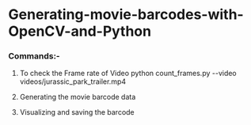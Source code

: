 # Generating-movie-barcodes-with-OpenCV-and-Python

### Commands:-

1. To check the Frame rate of Video
    python count_frames.py --video videos/jurassic_park_trailer.mp4

2. Generating the movie barcode data

3. Visualizing and saving the barcode
